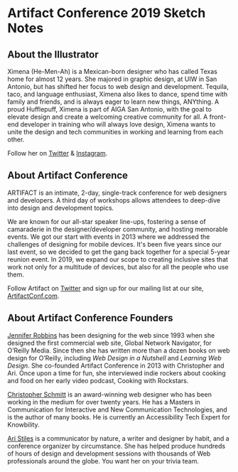 # Artifact Conference 2019 Sketch Notes

## About the Illustrator

Ximena (He-Men-Ah) is a Mexican-born designer who has called Texas home for almost 12 years. She majored in graphic design, at UIW in San Antonio, but has shifted her focus to web design and development. Tequila, taco, and language enthusiast, Ximena also likes to dance, spend time with family and friends, and is always eager to learn new things, ANYthing. A proud Hufflepuff, Ximena is part of AIGA San Antonio, with the goal to elevate design and create a welcoming creative community for all. A front-end developer in training who will always love design, Ximena wants to unite the design and tech communities in working and learning from each other.

Follow her on [Twitter](https://twitter.com/@ximenavf92) & [Instagram](https://instagram.com/@ximenavf92).

## About Artifact Conference

ARTIFACT is an intimate, 2-day, single-track conference for web designers and developers. A third day of workshops allows attendees to deep-dive into design and development topics.

We are known for our all-star speaker line-ups, fostering a sense of camaraderie in the designer/developer community, and hosting memorable events. We got our start with events in 2013 where we addressed the challenges of designing for mobile devices. It's been five years since our last event, so we decided to get the gang back together for a special 5-year reunion event. In 2019, we expand our scope to creating inclusive sites that work not only for a multitude of devices, but also for all the people who use them.

Follow Artifact on [Twitter](https://twitter.com/@artifactconf) and sign up for our mailing list at our site, [ArtifactConf.com](https://artifactconf.com/).

## About Artifact Conference Founders

<a href="https://twitter.com/jenville">Jennifer Robbins</a> has been designing for the web since 1993 when she designed the first commercial web site, Global Network Navigator, for O’Reilly Media. Since then she has written more than a dozen books on web design for O’Reilly, including _Web Design in a Nutshell_ and _Learning Web Design_. She co-founded Artifact Conference in 2013 with Christopher and Ari. Once upon a time for fun, she interviewed indie rockers about cooking and food on her early video podcast, Cooking with Rockstars.

<a href="https://twitter.com/teleject">Christopher Schmitt</a> is an award-winning web designer who has been working in the medium for over twenty years. He has a Masters in Communication for Interactive and New Communication Technologies, and is the author of many books. He is currently an Accessibility Tech Expert for Knowbility.

<a href="https://twitter.com/ari4nne">Ari Stiles</a> is a communicator by nature, a writer and designer by habit, and a conference organizer by circumstance. She has helped produce hundreds of hours of design and development sessions with thousands of Web professionals around the globe. You want her on your trivia team.
